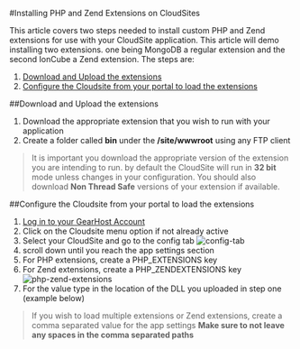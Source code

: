 #Installing PHP and Zend Extensions on CloudSites

This article covers two steps needed to install custom PHP and Zend extensions for use with your CloudSite application. This article will demo installing two extensions.  one being MongoDB a regular extension and the second IonCube a Zend extension. The steps are:



1. [Download and Upload the extensions](https://www.gearhost.com/documentation/installing-php-and-zend-extensions#user-content-download-and-upload-the-extensions)
2. [Configure the Cloudsite from your portal to load the extensions](https://www.gearhost.com/documentation/installing-php-and-zend-extensions#-user-content-configure-the-cloudsite-from-your-portal-to-load-the-extensions)


##Download and Upload the extensions
1. Download the appropriate extension that you wish to run with your application
2. Create a folder called **bin** under the **/site/wwwroot** using any FTP client

> It is important you download the appropriate version of the extension you are intending to run.  by default the CloudSite will run in **32 bit** mode unless changes in your configuration.  You should also download **Non Thread Safe** versions of your extension if available.



##Configure the Cloudsite from your portal to load the extensions
1. [Log in to your GearHost Account][login-link]
2. Click on the Cloudsite menu option if not already active
3. Select your CloudSite and go to the config tab
	![config-tab]
4. scroll down until you reach the app settings section
5. For PHP extensions, create a PHP_EXTENSIONS key
6. For Zend extensions, create a PHP_ZENDEXTENSIONS key
	![php-zend-extensions]
7. For the value type in the location of the DLL you uploaded in step one (example below)

> If you wish to load multiple extensions or Zend extensions, create a comma separated value for the app settings **Make sure to not leave any spaces in the comma separated paths**



[Login-Link]:https://my.gearhost.com/Account/Login
[config-tab]: https://raw.githubusercontent.com/GearHost/docs/master/Images/tab-config.png
[php-zend-extensions]: https://raw.githubusercontent.com/GearHost/docs/master/Images/php-zend-extensions.PNG

